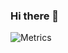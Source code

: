 ### Hi there 👋

![Metrics](https://metrics.lecoq.io/billhu0?template=classic&base.indepth=false&base.hireable=false&config.timezone=Asia%2FShanghai)

<!--
**billhu0/billhu0** is a ✨ _special_ ✨ repository because its `README.md` (this file) appears on your GitHub profile.

Here are some ideas to get you started:

- 🔭 I’m currently working on ...
- 🌱 I’m currently learning ...
- 👯 I’m looking to collaborate on ...
- 🤔 I’m looking for help with ...
- 💬 Ask me about ...
- 📫 How to reach me: ...
- 😄 Pronouns: ...
- ⚡ Fun fact: ...
-->
